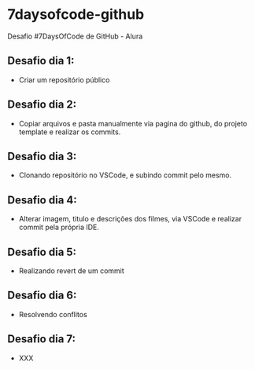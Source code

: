 # 7daysofcode-github
Desafio #7DaysOfCode de GitHub - Alura


## Desafio dia 1:
- Criar um repositório público

## Desafio dia 2:
- Copiar arquivos e pasta manualmente via pagina do github, do projeto template e realizar os commits.

## Desafio dia 3:
- Clonando repositório no VSCode, e subindo commit pelo mesmo.

## Desafio dia 4:
- Alterar imagem, titulo e descrições dos filmes, via VSCode e realizar commit pela própria IDE.

## Desafio dia 5:
- Realizando revert de um commit

## Desafio dia 6:
- Resolvendo conflitos

## Desafio dia 7:
- XXX
